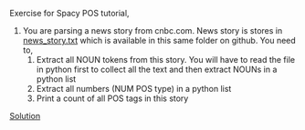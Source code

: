 Exercise for Spacy POS tutorial,

1) You are parsing a news story from cnbc.com. News story is stores in [news_story.txt](https://github.com/codebasics/nlp-tutorials/blob/main/7_pos/news_story.txt) which is available in this same folder on github. You need to,
   1) Extract all NOUN tokens from this story. You will have to read the file in python first to collect all the text and then extract NOUNs in a python list
   2) Extract all numbers (NUM POS type) in a python list
   3) Print a count of all POS tags in this story

[Solution](https://github.com/codebasics/nlp-tutorials/blob/main/7_pos/Exercise/pos_exercise_solution.ipynb)

